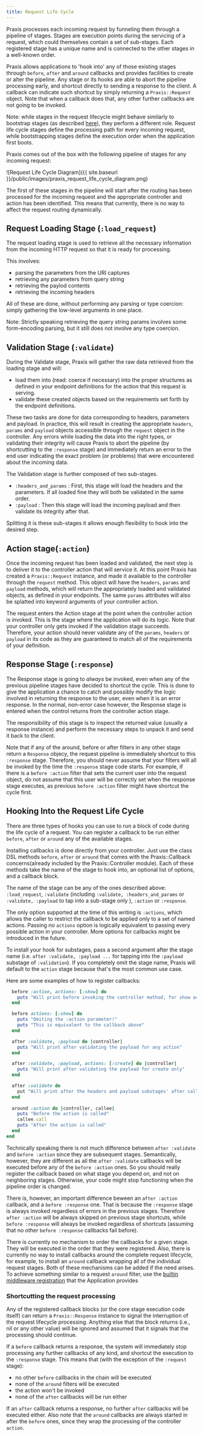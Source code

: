 ```yaml
---
title: Request Life Cycle
---
```


Praxis processes each incoming request by funneling them through a pipeline of stages. Stages are execution points during the servicing of a request, which could themselves contain a set of sub-stages. Each registered stage has a unique name and is connected to the other stages in a well-known order.

Praxis allows applications to 'hook into' any of those existing stages through `before`, `after` and `around` callbacks and provides facilities to create or alter the pipeline. Any stage or its hooks are able to abort the pipeline processing early, and shortcut directly to sending a response to the client. A callback can indicate such shortcut by simply returning a `Praxis::Request` object. Note that when a callback does that, any other further callbacks are not going to be invoked.

Note: while stages in the request lifecycle might behave similarly to bootstrap stages (as described [here](bootstrapping)), they perform a different role. Request life cycle stages define the processing path for every incoming request, while bootstrapping stages define the execution order when the application first boots.

Praxis comes out of the box with the following pipeline of stages for any incoming request:

![Request Life Cycle Diagram]({{ site.baseurl }}/public/images/praxis_request_life_cycle_diagram.png)

The first of these stages in the pipeline will start after the routing has been processed for the incoming request and the appropriate controller and action has 
been identified. This means that currently, there is no way to affect the request routing dynamically.

## Request Loading Stage (`:load_request`)

The request loading stage is used to retrieve all the necessary information from the incoming HTTP request so that it is ready for processing.

This involves:

- parsing the parameters from the URI captures
- retrieving any parameters from query string
- retrieving the paylod contents
- retrieving the incoming headers

All of these are done, without performing any parsing or type coercion: simply gathering the low-level arguments in one place.

Note: Strictly speaking retrieving the query string params involves some form-encoding parsing, but it still does not involve any type coercion.

## Validation Stage (`:validate`)

During the Validate stage, Praxis will gather the raw data retrieved from the loading stage and will:

* load them into (read: coerce if necessary) into the proper structures as defined in your endpoint definitions for the action that this request is serving.
* validate these created objects based on the requirements set forth by the endpoint definitions.

These two tasks are done for data corresponding to headers, parameters and payload. In practice, this will result in creating the appropriate `headers`, `params` and `payload` objects accessible through the `request` object in the controller. Any errors while loading the data into the right types, or validating
their integrity will cause Praxis to abort the pipeline (by shortcutting to the  `:response` stage) and immediately return an error to the end user indicating the exact 
problem (or problems) that were encountered about the incoming data.

The Validation stage is further composed of two sub-stages.

* `:headers_and_params` : First, this stage will load the headers and the parameters. If all loaded fine they will both be validated in the same order.
* `:payload` : Then this stage will load the incoming payload and then validate its integrity after that.

Splitting it is these sub-stages it allows enough flexibility to hook into the desired step.

## Action stage(`:action`)

Once the incoming request has been loaded and validated, the next step is to deliver it to the controller action that will service it. At this point Praxis has created a `Praxis::Request` instance, and made it available to the controller through the `request` method. This object will have the `headers`, `params` and `payload` methods, which will return the appropriately loaded and validated objects, as defined in your endpoints. The same `params` attributes will also be splatted into keyword arguments of your controller action.

The request enters the Action stage at the point when the controller action is invoked. This is the stage where the application will do its logic. Note that your controller only gets invoked if the validation stage succeeds. Therefore, your action should never validate any of the `params`, `headers` or `payload` in its code as they are guaranteed to match all of the requirements of your definition.


## Response Stage (`:response`)

The Response stage is going to *always* be invoked, even when any of the previous pipeline stages have decided to shortcut the cycle. This is done to give the application
a chance to catch and possibly modify the logic involved in returning the response to the user, even when it is an error response. In the normal, non-error case however, the Response stage is entered when the control returns from the controller action stage.

The responsibility of this stage is to inspect the returned value (usually a response instance) and perform the necessary steps to unpack it and send it back to the client.

Note that if any of the around, before or after filters in any other stage return a `Response` objecy, the request pipeline is immediately shortcut to this `:response` stage. Therefore, you should never assume that your filters will all be invoked by the time the `:response` stage code starts. For example, if there is a `before :action`
filter that sets the current user into the request object, do not assume that this user will be correctly set when the response stage executes, as previous `before :action` filter might have shortcut the cycle first.

## Hooking Into the Request Life Cycle

There are three types of hooks you can use to run a block of code during the
life cycle of a request. You can register a callback to be run either `before`,
 `after` or `around` any of the available stages.

Installing callbacks is done directly from your controller. Just use the class
DSL methods `before`, `after` or `around` that comes with the Praxis::Callback
concerns(already included by the Praxis::Controller module). Each of these methods take 
the name of the stage to hook into, an optional list of options, and a callback block.

The name of the stage can be any of the ones described above: `:load_request`, `:validate` (including ```:validate, :headers_and_params``` or ```:validate, :payload``` to tap into a sub-stage only ), `:action` or `:response`.

The only option supported at the time of this writing is `:actions`, which
allows the caller to restrict the callback to be applied only to a set of named actions. 
Passing no `actions` option is logically equivalent to passing every possible action in
your controller. More options for callbacks might be introduced in the future.

To install your hook for substages, pass a second argument after the stage name (i.e. ```after :validate, :payload ...``` for tapping into the `:payload` substage of `:validation`). If you completely omit the stage name, Praxis will default to the `action` stage because that's the most common use case.

Here are some examples of how to register callbacks:

```ruby
  before :action, actions: [:show] do
    puts "Will print before invoking the controller method, for show action only"
  end

  before actions: [:show] do
    puts "Omiting the :action parameter!"
    puts "This is equivalent to the callback above"
  end

  after :validate, :payload do |controller|
    puts "Will print after validating the payload for any action"
  end

  after :validate, :payload, actions: [:create] do |controller|
    puts "Will print after validating the payload for create only"
  end

  after :validate do
    put "Will print after the headers and payload substages' after callbacks"
  end
  
  around :action do |controller, callee|
    puts "Before the action is called"
    callee.call
    puts "After the action is called"
  end
end
```

Technically speaking there is not much difference between `after :validate` and `before :action` since they are subsequent stages. Semantically, however, they are different as all the `after :validate` callbacks will be executed before any of the `before :action` ones. So you should really register the callback based on what stage you depend on, and not on neighboring stages. Otherwise, your code might stop functioning when the pipeline order is changed.

There is, however, an important difference beween an `after :action` callback, and a `before :response` one. That is because the `:response` stage is always invoked regardless of errors in the previous stages. Therefore `after :action` will be always skipped on previous stage shortcuts, while `before :response` will always be invoked regardless of shortcuts (assuming that no other `before :response` callbacks fail before).

There is currently no mechanism to order the callbacks for a given stage. They will be executed
in the order that they were registered. Also, there is currently no way to install callbacks around the complete request lifecycle, for example, to install an `around` callback wrapping all of the 
individual request stages. Both of these mechanisms can be added if the need arises.
To achieve something similar to a request `around` filter, use the [builtin middleware registration](../application) that the Application provides

### Shortcutting the request processing

Any of the registered callback blocks (or the core stage execution code itself) can return a
```Praxis::Response``` instance to signal the interruption of the request lifecycle processing. Anything else that the block returns (i.e., nil or any other value) will be ignored and assumed that it signals that the processing should continue.

If a `before` callback returns a response, the system will immediately stop processing any further
callbacks of any kind, and shortcut the execution to the `:response` stage. This means that (with
the exception of the `:request` stage):

* no other `before` callbacks in the chain will be executed
* none of the `around` filters will be executed
* the action won't be invoked 
* none of the `after` callbacks will be run either

If an `after` callback returns a response, no further `after` callbacks will be executed either.
Also note that the `around` callbacks are always started in after the `before` ones, since they wrap the processing of the controller `action`.